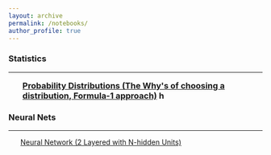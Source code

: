 ```yaml
---
layout: archive
permalink: /notebooks/
author_profile: true
---
```


<h3>
Statistics
<hr>
<ul>
<a href="ttps://github.com/AdiVarma27/AdiVarma27.github.io/blob/master/_jupyter/2019-06-22-%20Probability%20Distributions%20(The%20Why's%20of%20choosing%20a%20distribution%2C%20Formula-1%20approach).ipynb">Probability Distributions (The Why's of choosing a distribution, Formula-1 approach)</a>	
h	
</ul>
</h3>

<h3> Neural Nets </h3>
<hr>
<ul>
<a href="https://github.com/AdiVarma27/AdiVarma27.github.io/blob/master/_jupyter/2019-04-07-Neural%20Nets%20Math%20%26%20Implementation%20(2%20Layered%20Net%20with%20n-Hidden%20Units).ipynb">Neural Network (2 Layered with N-hidden Units)</a>
</ul>

